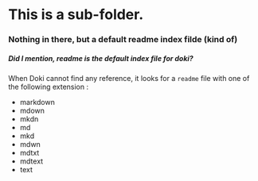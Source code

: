 # This is a sub-folder.

### Nothing in there, but a default readme index filde (kind of)

##### Did I mention, readme is the default index file for doki?

When Doki cannot find any reference, it looks for a `readme` file with one of the following extension :

* markdown
* mdown
* mkdn
* md
* mkd
* mdwn
* mdtxt
* mdtext
* text